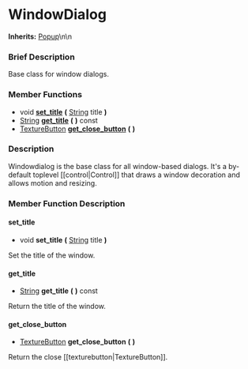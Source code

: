 #  WindowDialog  
**Inherits:** [Popup](class_popup)\\n\\n
###  Brief Description  
Base class for window dialogs.

###  Member Functions 
  * void  **[set_title](#set_title)**  **(** [String](class_string) title  **)**
  * [String](class_string)  **[get_title](#get_title)**  **(** **)** const
  * [TextureButton](class_texturebutton)  **[get_close_button](#get_close_button)**  **(** **)**

###  Description  
Windowdialog is the base class for all window-based dialogs. It's a by-default toplevel [[control|Control]] that draws a window decoration and allows motion and resizing.

###  Member Function Description  

#### <a name="set_title">set_title</a>
  * void  **set_title**  **(** [String](class_string) title  **)**

Set the title of the window.

#### <a name="get_title">get_title</a>
  * [String](class_string)  **get_title**  **(** **)** const

Return the title of the window.

#### <a name="get_close_button">get_close_button</a>
  * [TextureButton](class_texturebutton)  **get_close_button**  **(** **)**

Return the close [[texturebutton|TextureButton]].
